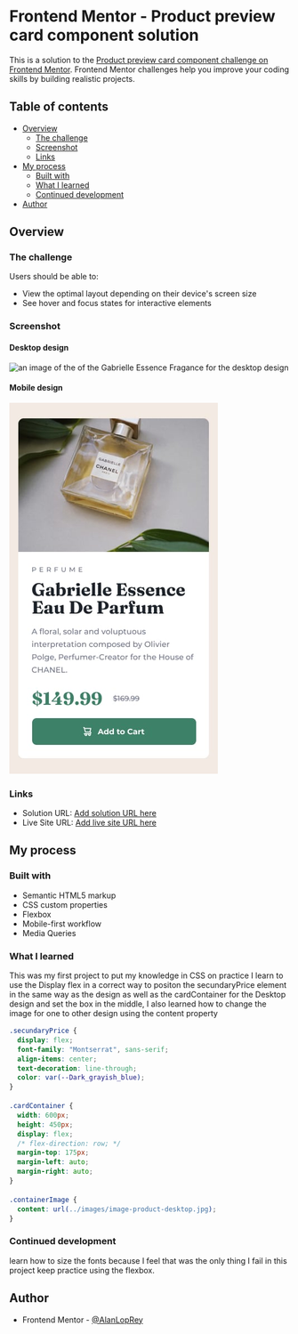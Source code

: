 # Frontend Mentor - Product preview card component solution

This is a solution to the [Product preview card component challenge on Frontend Mentor](https://www.frontendmentor.io/challenges/product-preview-card-component-GO7UmttRfa). Frontend Mentor challenges help you improve your coding skills by building realistic projects.

## Table of contents

- [Overview](#overview)
  - [The challenge](#the-challenge)
  - [Screenshot](#screenshot)
  - [Links](#links)
- [My process](#my-process)
  - [Built with](#built-with)
  - [What I learned](#what-i-learned)
  - [Continued development](#continued-development)
- [Author](#author)

## Overview

### The challenge

Users should be able to:

- View the optimal layout depending on their device's screen size
- See hover and focus states for interactive elements

### Screenshot

#### Desktop design

![an image of the of the Gabrielle Essence Fragance for the desktop design ]([[design\desktop-design.jpg](https://raw.githubusercontent.com/AlanLopRey/Product-preview-card-component/main/design/desktop-design.jpg)](https://raw.githubusercontent.com/AlanLopRey/Product-preview-card-component/main/design/desktop-design.jpg))

#### Mobile design

![an image of the of the Gabrielle Essence Fragance for the Mobile design ](design\mobile-design.jpg)

### Links

- Solution URL: [Add solution URL here](https://your-solution-url.com)
- Live Site URL: [Add live site URL here](https://your-live-site-url.com)

## My process

### Built with

- Semantic HTML5 markup
- CSS custom properties
- Flexbox
- Mobile-first workflow
- Media Queries

### What I learned

This was my first project to put my knowledge in CSS on practice
I learn to use the Display flex in a correct way to positon the secundaryPrice element in the same way as the design as well as the cardContainer for the Desktop design and set the box in the middle, I also learned how to change the image for one to other design using the content property

```css
.secundaryPrice {
  display: flex;
  font-family: "Montserrat", sans-serif;
  align-items: center;
  text-decoration: line-through;
  color: var(--Dark_grayish_blue);
}

.cardContainer {
  width: 600px;
  height: 450px;
  display: flex;
  /* flex-direction: row; */
  margin-top: 175px;
  margin-left: auto;
  margin-right: auto;
}

.containerImage {
  content: url(../images/image-product-desktop.jpg);
}
```

### Continued development

learn how to size the fonts because I feel that was the only thing I fail in this project
keep practice using the flexbox.

## Author

- Frontend Mentor - [@AlanLopRey](https://www.frontendmentor.io/profile/AlanLopRey)
